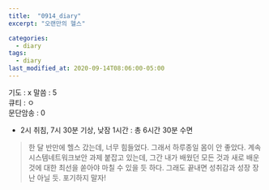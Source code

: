 ```yaml
---
title:  "0914_diary"
excerpt: "오랜만의 헬스"

categories:
  - diary
tags:
  - diary
last_modified_at: 2020-09-14T08:06:00-05:00
---
```


기도 : x
말씀 : 5  
큐티 : ㅇ  
문단암송 : 0 
  

-  2시 취침, 7시 30분 기상, 낮잠 1시간 : 총 6시간 30분 수면  

> 한 달 반만에 헬스 갔는데, 너무 힘들었다. 그래서 하루종일 몸이 안 좋았다. 계속 시스템네트워크보안 과제 붙잡고 있는데, 그간 내가 배웠던 모든 것과 새로 배운 것에 대한 최선을 쏟아야 마칠 수 있을 듯 하다. 그래도 끝내면 성취감과 성장 장난 아닐 듯. 포기하지 말자!
